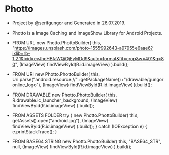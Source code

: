# Photto
- Project by @serifgungor and Generated in 26.07.2019.
- Photto is a Image Caching and ImageShow Library for Android Projects.


- FROM URL
new Photto.PhottoBuilder(
                this,
                "https://images.unsplash.com/photo-1555992643-a97955e6aae6?ixlib=rb-1.2.1&ixid=eyJhcHBfaWQiOjEyMDd9&auto=format&fit=crop&w=401&q=80",
                (ImageView) findViewById(R.id.imageView)
).build();

- FROM URI
new Photto.PhottoBuilder(
                this,
                Uri.parse("android.resource://"+getPackageName()+"/drawable/gungoronline_logo"),
                (ImageView) findViewById(R.id.imageView)
).build();

- FROM DRAWABLE
new Photto.PhottoBuilder(
                this,
                R.drawable.ic_launcher_background,
                (ImageView) findViewById(R.id.imageView)
).build();

- FROM ASSETS FOLDER
try {
        new Photto.PhottoBuilder(
                this,
                getAssets().open("android.jpg"),
                (ImageView) findViewById(R.id.imageView)
        ).build();
} catch (IOException e) {
            e.printStackTrace();
}

- FROM BASE64 STRING
new Photto.PhottoBuilder(
        this,
        "BASE64_STR",
        null,
        (ImageView) findViewById(R.id.imageView)
).build();
